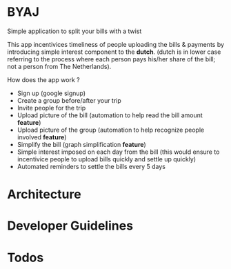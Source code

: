 # BYAJ
Simple application to split your bills with a twist

This app incentivices timeliness of people uploading the bills & payments by introducing simple interest component to the **dutch**.
(dutch is in lower case referring to the process where each person pays his/her share of the bill; not a person from The Netherlands).

How does the app work ?
- Sign up (google signup)
- Create a group before/after your trip
- Invite people for the trip
- Upload picture of the bill (automation to help read the bill amount **feature**)
- Upload picture of the group (automation to help recognize people involved **feature**)
- Simplify the bill (graph simplification **feature**)
- Simple interest imposed on each day from the bill (this would ensure to incentivice people to upload bills quickly and settle up quickly)
- Automated reminders to settle the bills every 5 days

# Architecture

# Developer Guidelines

# Todos
